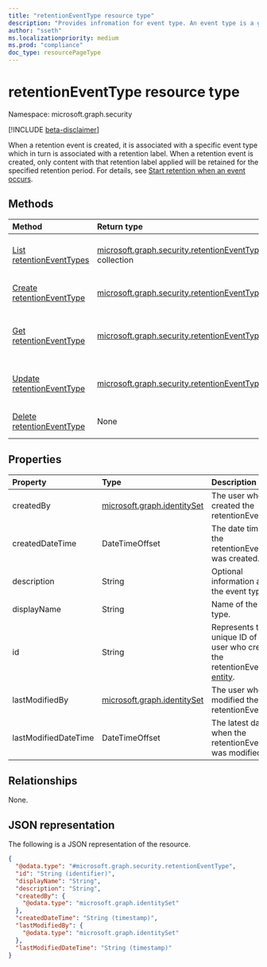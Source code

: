 ```yaml
---
title: "retentionEventType resource type"
description: "Provides infromation for event type. An event type is a generic desription for similar events that can be used with any label with event-based retention."
author: "sseth"
ms.localizationpriority: medium
ms.prod: "compliance"
doc_type: resourcePageType
---
```


# retentionEventType resource type

Namespace: microsoft.graph.security

[!INCLUDE [beta-disclaimer](../../includes/beta-disclaimer.md)]

When a retention event is created, it is associated with a specific event type which in turn is associated with a retention label. When a retention event is created, only content with that retention label applied will be retained for the specified retention period.
For details, see [Start retention when an event occurs](/microsoft-365/compliance/event-driven-retention).


## Methods
|Method|Return type|Description|
|:---|:---|:---|
|[List retentionEventTypes](../api/security-retentioneventtype-list.md)|[microsoft.graph.security.retentionEventType](../resources/security-retentioneventtype.md) collection|Get a list of the [retentionEventType](../resources/security-retentioneventtype.md) objects and their properties.|
|[Create retentionEventType](../api/security-retentioneventtype-post.md)|[microsoft.graph.security.retentionEventType](../resources/security-retentioneventtype.md)|Create a new [retentionEventType](../resources/security-retentioneventtype.md) object.|
|[Get retentionEventType](../api/security-retentioneventtype-get.md)|[microsoft.graph.security.retentionEventType](../resources/security-retentioneventtype.md)|Read the properties and relationships of a [retentionEventType](../resources/security-retentioneventtype.md) object.|
|[Update retentionEventType](../api/security-retentioneventtype-update.md)|[microsoft.graph.security.retentionEventType](../resources/security-retentioneventtype.md)|Update the properties of a [retentionEventType](../resources/security-retentioneventtype.md) object.|
|[Delete retentionEventType](../api/security-retentioneventtype-delete.md)|None|Delete a [retentionEventType](../resources/security-retentioneventtype.md) object.|

## Properties
|Property|Type|Description|
|:---|:---|:---|
|createdBy|[microsoft.graph.identitySet](/graph/api/resources/identityset)|The user who created the retentionEventType.|
|createdDateTime|DateTimeOffset|The date time when the retentionEventType was created.|
|description|String|Optional information about the event type.|
|displayName|String|Name of the event type.|
|id|String|Represents the unique ID of the user who created the retentionEventType. [entity](/graph/api/resources/entity).|
|lastModifiedBy|[microsoft.graph.identitySet](/graph/api/resources/identityset)|The user who last modified the retentionEventType.|
|lastModifiedDateTime|DateTimeOffset|The latest date time when the retentionEventType was modified.|

## Relationships
None.

## JSON representation
The following is a JSON representation of the resource.
<!-- {
  "blockType": "resource",
  "keyProperty": "id",
  "@odata.type": "microsoft.graph.security.retentionEventType",
  "baseType": "microsoft.graph.entity",
  "openType": false
}
-->
``` json
{
  "@odata.type": "#microsoft.graph.security.retentionEventType",
  "id": "String (identifier)",
  "displayName": "String",
  "description": "String",
  "createdBy": {
    "@odata.type": "microsoft.graph.identitySet"
  },
  "createdDateTime": "String (timestamp)",
  "lastModifiedBy": {
    "@odata.type": "microsoft.graph.identitySet"
  },
  "lastModifiedDateTime": "String (timestamp)"
}
```

